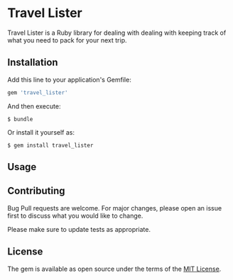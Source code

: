 # Travel Lister

Travel Lister is a Ruby library for dealing with dealing with keeping track of what you need to pack for your next trip.

## Installation

Add this line to your application's Gemfile:

```ruby
gem 'travel_lister'
```

And then execute:

    $ bundle

Or install it yourself as:

    $ gem install travel_lister

## Usage

<!-- import foobar

foobar.pluralize('word') # returns 'words'
foobar.pluralize('goose') # returns 'geese'
foobar.singularize('phenomena') # returns 'phenomenon' -->


## Contributing

Bug Pull requests are welcome. For major changes, please open an issue first to discuss what you would like to change.

Please make sure to update tests as appropriate.

## License

The gem is available as open source under the terms of the [MIT License](https://opensource.org/licenses/MIT).


<!-- TODO:
Background Color
        <body style=“background-color:powderblue;”>
Fonts
      <p style=“font-family:verdana;”>

Text size
      <p style=“font-size:300%;”>

HTML LINK COLORS
- by default the links are underlined and blue (unvisited), purple (visted) or red (active)
- a:link, a:visited, a:hover, a:active
- You can make the link in the button>>> notes on doing that on the killer website project further down 

 -->

